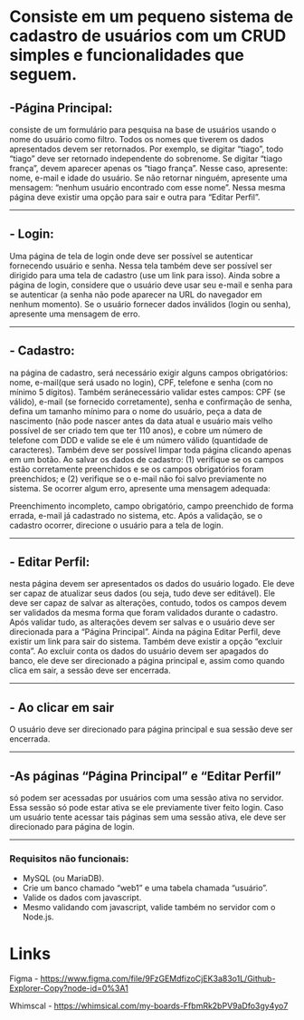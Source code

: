 # Consiste em um pequeno sistema de cadastro de usuários com um CRUD simples e funcionalidades que seguem. 

## -Página Principal:
 consiste de um formulário para pesquisa na base de usuários usando o nome do usuário como filtro. Todos os nomes que tiverem os dados apresentados devem ser retornados. Por exemplo, se digitar “tiago”, todo “tiago” deve ser retornado independente do sobrenome. Se digitar “tiago frança”, devem aparecer apenas os “tiago frança”. Nesse caso, apresente: nome, e-mail e idade do usuário. Se não retornar ninguém, apresente uma mensagem: “nenhum usuário encontrado com esse nome”. Nessa mesma página deve existir uma opção para sair e outra para “Editar Perfil”.

------
## - Login:  
Uma página de tela de login onde deve ser possível se autenticar fornecendo usuário e senha. Nessa tela também deve ser possível ser dirigido para uma tela de cadastro (use um link para isso). Ainda sobre a página de login, considere que o usuário deve usar seu e-mail e senha para se autenticar (a senha não pode aparecer na URL do navegador em nenhum momento). Se o usuário fornecer dados inválidos (login ou senha), apresente uma mensagem de erro.

------
## - Cadastro: 
na página de cadastro, será necessário exigir alguns campos obrigatórios: nome, e-mail(que será usado no login), CPF, telefone e senha (com no mínimo 5 dígitos). Também seránecessário validar estes campos: CPF (se válido), e-mail (se fornecido corretamente), senha e confirmação de senha, defina um tamanho mínimo para o nome do usuário, peça a data de nascimento (não pode nascer antes da data atual e usuário mais velho possível de ser criado tem que ter 110 anos), e cobre um número de telefone com DDD e valide se ele é um número válido (quantidade de caracteres). Também deve ser possível limpar toda página clicando apenas em um botão. Ao salvar os dados de cadastro: (1) verifique se os campos estão corretamente preenchidos e se os campos obrigatórios foram preenchidos; e (2) verifique se o e-mail não foi salvo previamente no sistema. Se ocorrer algum erro, apresente uma mensagem adequada:

Preenchimento incompleto, campo obrigatório, campo preenchido de forma errada, e-mail já cadastrado no sistema, etc. Após a validação, se o cadastro ocorrer, direcione o usuário para a tela de login.

------


## - Editar Perfil:
nesta página devem ser apresentados os dados do usuário logado. Ele deve ser capaz de atualizar seus dados (ou seja, tudo deve ser editável). Ele deve ser capaz de salvar as alterações, contudo, todos os campos devem ser validados da mesma forma que foram validados durante o cadastro. Após validar tudo, as alterações devem ser salvas e o usuário deve ser direcionada para a “Página Principal”. Ainda na página Editar Perfil, deve existir um link para sair do sistema. Também deve existir a opção “excluir conta”. Ao excluir conta os dados do usuário devem ser apagados do banco, ele deve ser direcionado a página principal e, assim como quando clica em sair, a sessão deve ser encerrada.

------
## - Ao clicar em sair
O usuário deve ser direcionado para página principal e sua sessão deve ser encerrada.

------
## -As páginas “Página Principal” e “Editar Perfil”

só podem ser acessadas por usuários com uma sessão ativa no servidor. Essa sessão só pode estar ativa se ele previamente tiver feito login.
Caso um usuário tente acessar tais páginas sem uma sessão ativa, ele deve ser direcionado para página de login.

------
### Requisitos não funcionais:
- MySQL (ou MariaDB).
- Crie um banco chamado “web1” e uma tabela chamada “usuário”.
- Valide os dados com javascript.
- Mesmo validando com javascript, valide também no servidor com o Node.js.


# Links

Figma - https://www.figma.com/file/9FzGEMdfizoCjEK3a83o1L/Github-Explorer-Copy?node-id=0%3A1

Whimscal - https://whimsical.com/my-boards-FfbmRk2bPV9aDfo3gy4yo7